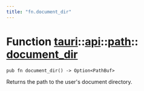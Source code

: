 ```yaml
---
title: "fn.document_dir"
---
```


# Function [tauri](/docs/api/rust/tauri/../../index.html)::​[api](/docs/api/rust/tauri/../index.html)::​[path](/docs/api/rust/tauri/index.html)::​[document_dir](/docs/api/rust/tauri/)

    pub fn document_dir() -> Option<PathBuf>

Returns the path to the user's document directory.
